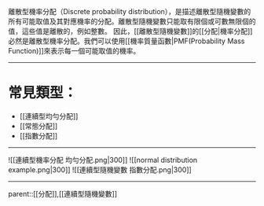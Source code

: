 離散型機率分配（Discrete probability distribution），是描述離散型隨機變數的所有可能取值及其對應機率的分配。離散型隨機變數只能取有限個或可數無限個的值，這些值是離散的，例如整數。
因此，[[離散型隨機變數]]的[[分配|機率分配]]必然是離散型機率分配。我們可以使用[[機率質量函數|PMF(Probability Mass Function)]]來表示每一個可能取值的機率。
- - -
# 常見類型：
- [[連續型均勻分配]]
- [[常態分配]]
- [[指數分配]]
- - - 
![[連續型機率分配 均勻分配.png|300]]
![[normal distribution example.png|300]]
![[連續型隨機變數 指數分配.png|300]]
- - -
parent::[[分配]],[[連續型隨機變數]]